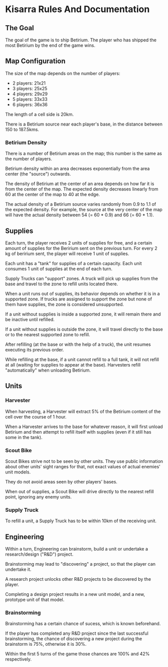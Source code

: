 # Kisarra Rules And Documentation

## The Goal

The goal of the game is to ship Betirium. The player who has shipped the most
Betirium by the end of the game wins.

## Map Configuration

The size of the map depends on the number of players:
 * 2 players: 21x21
 * 3 players: 25x25
 * 4 players: 29x29
 * 5 players: 33x33
 * 6 players: 36x36

The length of a cell side is 20km.

There is a Betirium source near each player's base, in the distance between 150
to 187.5kms.

### Betirium Density

There is a number of Betirium areas on the map; this number is the same as the
number of players.

Betirium density within an area decreases exponentially from the area center
(the "source") outwards.

The density of Betirium at the center of an area depends on how far it is from
the center of the map. The expected density decreases linearly from 60 at the
center of the map to 40 at the edge.

The actual density of a Betirium source varies randomly from 0.9 to 1.1 of the
expected density. For example, the source at the very center of the map will
have the actual density between 54 (= 60 * 0.9) and 66 (= 60 * 1.1).

## Supplies

Each turn, the player receives 2 units of supplies for free, and a certain
amount of supplies for the Beririum sent on the previous turn. For every 2 kg
of beririum sent, the player will receive 1 unit of supplies.

Each unit has a "tank" for supplies of a certain capacity. Each unit consumes
1 unit of supplies at the end of each turn.

Supply Trucks can "support" zones. A truck will pick up supplies from the base
and travel to the zone to refill units located there.

When a unit runs out of supplies, its behavior depends on whether it is in a
supported zone. If trucks are assigned to support the zone but none of them
have supplies, the zone is considered unsupported.

If a unit without supplies is inside a supported zone, it will remain there and
be inactive until refilled.

If a unit without supplies is outside the zone, it will travel directly to the
base or to the nearest supported zone to refill.

After refilling (at the base or with the help of a truck), the unit resumes
executing its previous order.

While refilling at the base, if a unit cannot refill to a full tank, it will
not refill at all (waiting for supplies to appear at the base). Harvesters
refill "automatically" when unloading Betirium.

## Units

### Harvester

When harvesting, a Harvester will extract 5% of the Betirium content of the
cell over the course of 1 hour.

When a Harvester arrives to the base for whatever reason, it will first unload
Betirium and then attempt to refill itself with supplies (even if it still has
some in the tank).

### Scout Bike

Scout Bikes strive not to be seen by other units. They use public information
about other units' sight ranges for that, not exact values of actual enemies'
unit models.

They do not avoid areas seen by other players' bases.

When out of supplies, a Scout Bike will drive directly to the nearest refill
point, ignoring any enemy units.

### Supply Truck

To refill a unit, a Supply Truck has to be within 10km of the receiving unit.

## Engineering

Within a turn, Engineering can brainstorm, build a unit or undertake a
research/design ("R&D") project.

Brainstorming may lead to "discovering" a project, so that the player can
undertake it.

A research project unlocks other R&D projects to be discovered by the player.

Completing a design project results in a new unit model, and a new, prototype
unit of that model.

### Brainstorming

Brainstorming has a certain chance of sucess, which is known beforehand.

If the player has completed any R&D project since the last successful
brainstorming, the chance of discovering a new project during the brainstorm is
75%, otherwise it is 30%.

Within the first 5 turns of the game those chances are 100% and 42%
respectively.
